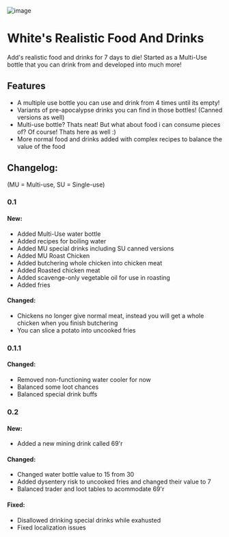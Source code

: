![image](https://user-images.githubusercontent.com/86468001/232793217-983830de-891a-402d-8ebf-eec6f8ed2257.png)
# White's Realistic Food And Drinks
Add's realistic food and drinks for 7 days to die! Started as a Multi-Use bottle that you can drink from and developed into much more!

 ## Features
- A multiple use bottle you can use and drink from 4 times until its empty!
- Variants of pre-apocalypse drinks you can find in those bottles! (Canned versions as well)
- Multi-use bottle? Thats neat! But what about food i can consume pieces of? Of course! Thats here as well :)
- More normal food and drinks added with complex recipes to balance the value of the food

## Changelog:

(MU = Multi-use, SU = Single-use)

### 0.1
#### New:
- Added Multi-Use water bottle
- Added recipes for boiling water
- Added MU special drinks including SU canned versions
- Added MU Roast Chicken
- Added butchering whole chicken into chicken meat
- Added Roasted chicken meat
- Added scavenge-only vegetable oil for use in roasting
- Added fries

#### Changed:
- Chickens no longer give normal meat, instead you will get a whole chicken when you finish butchering
- You can slice a potato into uncooked fries

### 0.1.1
#### Changed:
- Removed non-functioning water cooler for now
- Balanced some loot chances
- Balanced special drink buffs

### 0.2

#### New:
- Added a new mining drink called 69'r
#### Changed:
- Changed water bottle value to 15 from 30
- Added dysentery risk to uncooked fries and changed their value to 7
- Balanced trader and loot tables to acommodate 69'r
#### Fixed:
- Disallowed drinking special drinks while exahusted
- Fixed localization issues
